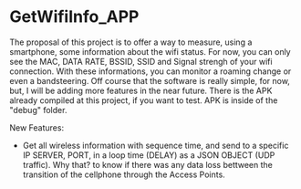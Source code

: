 # GetWifiInfo_APP
The proposal of this project is to offer a way to measure, using a smartphone, some information about the wifi status.  For now, you can only see the MAC, DATA RATE, BSSID, SSID and Signal strengh of your wifi connection. With these informations, you can monitor a roaming change or even a bandsteering. Off course that the software is really simple, for now, but, I will be adding more features in the near future.  There is the APK already compiled at this project, if you want to test.  APK is inside of the "debug" folder.

New Features:
- Get all wireless information with sequence time, and send to a specific IP SERVER, PORT, in a loop time (DELAY) as a JSON OBJECT (UDP traffic). Why that? to know if there was any data loss bettween the transition of the cellphone through the Access Points. 
